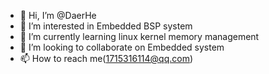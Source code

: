 - 👋 Hi, I’m @DaerHe
- 👀 I’m interested in Embedded BSP system
- 🌱 I’m currently learning linux kernel memory management
- 💞️ I’m looking to collaborate on Embedded system
- 📫 How to reach me(1715316114@qq.com)

<!---
DaerHe/DaerHe is a ✨ special ✨ repository because its `README.md` (this file) appears on your GitHub profile.
You can click the Preview link to take a look at your changes.
--->
